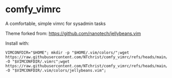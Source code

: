 # comfy_vimrc
A comfortable, simple vimrc for sysadmin tasks

Theme forked from: https://github.com/nanotech/jellybeans.vim

Install with:
```
VIMCONFDIR="$HOME"; mkdir -p "$HOME/.vim/colors/";wget https://raw.githubusercontent.com/NTchrist/comfy_vimrc/refs/heads/main/.vimrc -O "$VIMCONFDIR/.vimrc";wget https://raw.githubusercontent.com/NTchrist/comfy_vimrc/refs/heads/main/jellybeans.vim -O "$VIMCONFDIR/.vim/colors/jellybeans.vim";
```
